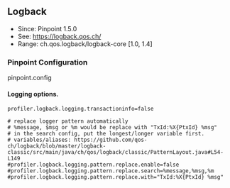 ## Logback
* Since: Pinpoint 1.5.0
* See: https://logback.qos.ch/
* Range: ch.qos.logback/logback-core [1.0, 1.4]

### Pinpoint Configuration
pinpoint.config

#### Logging options.
~~~
profiler.logback.logging.transactioninfo=false

# replace logger pattern automatically
# %message, $msg or %m would be replace with "TxId:%X{PtxId} %msg"
# in the search config, put the longest/longer variable first.
# variables/aliases: https://github.com/qos-ch/logback/blob/master/logback-classic/src/main/java/ch/qos/logback/classic/PatternLayout.java#L54-L149
#profiler.logback.logging.pattern.replace.enable=false
#profiler.logback.logging.pattern.replace.search=%message,%msg,%m
#profiler.logback.logging.pattern.replace.with="TxId:%X{PtxId} %msg"
~~~
